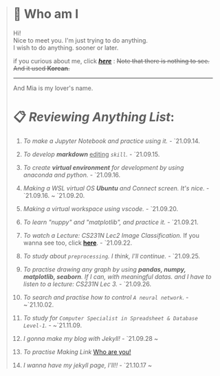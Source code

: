 > 🎨 Who am I                         
> =
>    
> Hi!    
> Nice to meet you. I'm just trying to do anything.   
> I wish to do anything. sooner or later.     
> 
>   if you curious about me, click [<u>__*here*__</u>](https://blog.naver.com/gockd0103) : ~~Note that there is nothing to see. And it used **Korean**.~~  
> ***
> And Mia is my lover's name.
>
> # 📋 *Reviewing Anything List*:
> 
>   
> 1. _To make a Jupyter Notebook and practice using it._  - \`21.09.14.   
> 2. _To develop __markdown___ <u>editing</u>  _```skill```._  - \`21.09.15.   
> 3. _To create __virtual environment__ for development by using anaconda and python._  - \`21.09.16.   
> 4. _Making a WSL virtual OS __Ubuntu__ and Connect screen. It's nice._  - \`21.09.16. ~ \`21.09.20.   
> 
> 5. _Making a virtual workspace using vscode._  - \`21.09.20.   
> 6. _To learn "nuppy" and "matplotlib", and practice it._  - \`21.09.21.   
> 7. _To watch a Lecture: CS231N Lec2 Image Classification._ If you wanna see too, click [__here__](https://www.youtube.com/watch?v=OoUX-nOEjG0).  -  \`21.09.22.  
> 8. _To study about ```preprocessing```. I think, I'll continue._  - \`21.09.25.  
> 9. _To practise drawing any graph by using **pandas, numpy, matplotlib, seaborn**. If I can, with meaningful datas. and I have to listen to a lecture: CS231N Lec 3._  - \`21.09.26.
> 10. _To search and practise how to control ```A neural network```._  -  ~\`21.10.02.
> 11. _To study for ```Computer Specialist in Spreadsheet & Database Level-1```._  -  ~\`21.11.09.
> 12. _I gonna make my blog with Jekyll!_  - \`21.09.28 ~ 
> 13. _To practise Making Link_ [Who are you!](#🎨-who-am-i)
> 14. _I wanna have my jekyll page, I'll!!_  - \`21.10.17 ~